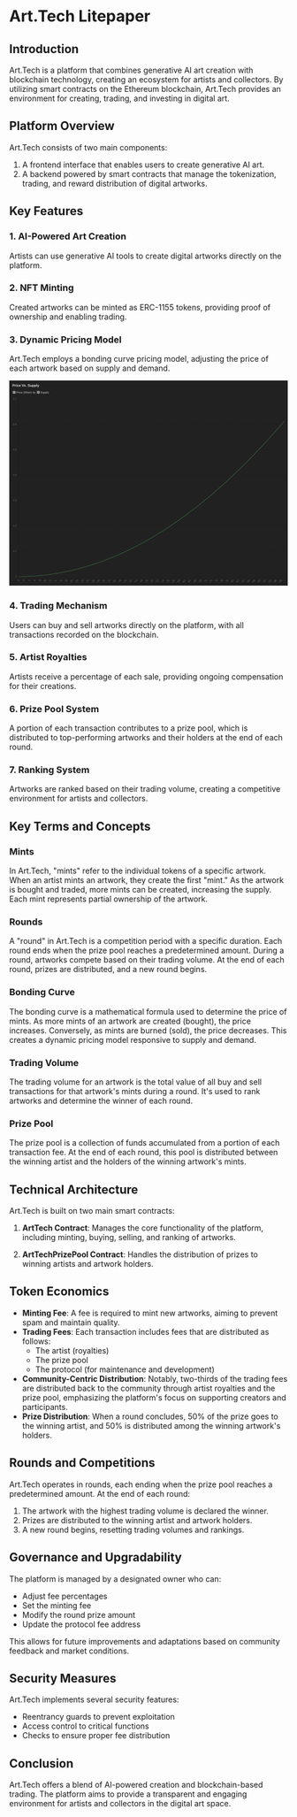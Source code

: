# Art.Tech Litepaper

## Introduction

Art.Tech is a platform that combines generative AI art creation with blockchain technology, creating an ecosystem for artists and collectors. By utilizing smart contracts on the Ethereum blockchain, Art.Tech provides an environment for creating, trading, and investing in digital art.

## Platform Overview

Art.Tech consists of two main components:

1. A frontend interface that enables users to create generative AI art.
2. A backend powered by smart contracts that manage the tokenization, trading, and reward distribution of digital artworks.

## Key Features

### 1. AI-Powered Art Creation

Artists can use generative AI tools to create digital artworks directly on the platform.

### 2. NFT Minting

Created artworks can be minted as ERC-1155 tokens, providing proof of ownership and enabling trading.

### 3. Dynamic Pricing Model

Art.Tech employs a bonding curve pricing model, adjusting the price of each artwork based on supply and demand.

![Price Vs. Supply](price.png "Price Vs. Supply")

### 4. Trading Mechanism

Users can buy and sell artworks directly on the platform, with all transactions recorded on the blockchain.

### 5. Artist Royalties

Artists receive a percentage of each sale, providing ongoing compensation for their creations.

### 6. Prize Pool System

A portion of each transaction contributes to a prize pool, which is distributed to top-performing artworks and their holders at the end of each round.

### 7. Ranking System

Artworks are ranked based on their trading volume, creating a competitive environment for artists and collectors.

## Key Terms and Concepts

### Mints
In Art.Tech, "mints" refer to the individual tokens of a specific artwork. When an artist mints an artwork, they create the first "mint." As the artwork is bought and traded, more mints can be created, increasing the supply. Each mint represents partial ownership of the artwork.

### Rounds
A "round" in Art.Tech is a competition period with a specific duration. Each round ends when the prize pool reaches a predetermined amount. During a round, artworks compete based on their trading volume. At the end of each round, prizes are distributed, and a new round begins.

### Bonding Curve
The bonding curve is a mathematical formula used to determine the price of mints. As more mints of an artwork are created (bought), the price increases. Conversely, as mints are burned (sold), the price decreases. This creates a dynamic pricing model responsive to supply and demand.

### Trading Volume
The trading volume for an artwork is the total value of all buy and sell transactions for that artwork's mints during a round. It's used to rank artworks and determine the winner of each round.

### Prize Pool
The prize pool is a collection of funds accumulated from a portion of each transaction fee. At the end of each round, this pool is distributed between the winning artist and the holders of the winning artwork's mints.

## Technical Architecture

Art.Tech is built on two main smart contracts:

1. **ArtTech Contract**: Manages the core functionality of the platform, including minting, buying, selling, and ranking of artworks.

2. **ArtTechPrizePool Contract**: Handles the distribution of prizes to winning artists and artwork holders.

## Token Economics

- **Minting Fee**: A fee is required to mint new artworks, aiming to prevent spam and maintain quality.
- **Trading Fees**: Each transaction includes fees that are distributed as follows:
  - The artist (royalties)
  - The prize pool
  - The protocol (for maintenance and development)
- **Community-Centric Distribution**: Notably, two-thirds of the trading fees are distributed back to the community through artist royalties and the prize pool, emphasizing the platform's focus on supporting creators and participants.
- **Prize Distribution**: When a round concludes, 50% of the prize goes to the winning artist, and 50% is distributed among the winning artwork's holders.

## Rounds and Competitions

Art.Tech operates in rounds, each ending when the prize pool reaches a predetermined amount. At the end of each round:

1. The artwork with the highest trading volume is declared the winner.
2. Prizes are distributed to the winning artist and artwork holders.
3. A new round begins, resetting trading volumes and rankings.

## Governance and Upgradability

The platform is managed by a designated owner who can:

- Adjust fee percentages
- Set the minting fee
- Modify the round prize amount
- Update the protocol fee address

This allows for future improvements and adaptations based on community feedback and market conditions.

## Security Measures

Art.Tech implements several security features:

- Reentrancy guards to prevent exploitation
- Access control to critical functions
- Checks to ensure proper fee distribution

## Conclusion

Art.Tech offers a blend of AI-powered creation and blockchain-based trading. The platform aims to provide a transparent and engaging environment for artists and collectors in the digital art space.
